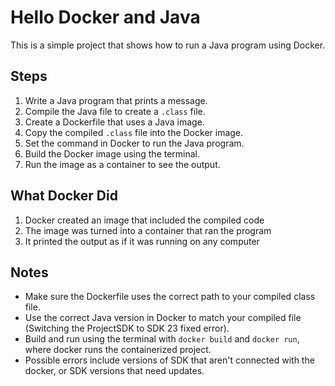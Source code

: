 # Hello Docker and Java

This is a simple project that shows how to run a Java program using Docker.

## Steps

1. Write a Java program that prints a message.
2. Compile the Java file to create a `.class` file.
3. Create a Dockerfile that uses a Java image.
4. Copy the compiled `.class` file into the Docker image.
5. Set the command in Docker to run the Java program.
6. Build the Docker image using the terminal.
7. Run the image as a container to see the output.

## What Docker Did

1. Docker created an image that included the compiled code
2. The image was turned into a container that ran the program
3. It printed the output as if it was running on any computer


## Notes

- Make sure the Dockerfile uses the correct path to your compiled class file.
- Use the correct Java version in Docker to match your compiled file (Switching the ProjectSDK to SDK 23 fixed error).
- Build and run using the terminal with `docker build` and `docker run`, where docker runs the containerized project.
- Possible errors include versions of SDK that aren't connected with the docker, or SDK versions that need updates.
